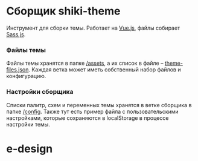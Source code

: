 # Сборщик shiki-theme
Инструмент для сборки темы. Работает на [Vue.js](https://github.com/vuejs/vue), файлы собирает [Sass.js](https://github.com/medialize/sass.js).

### Файлы темы
Файлы темы хранятся в папке [/assets](https://github.com/grin3671/shiki-theme/tree/master/assets/), а их список в файле – [theme-files.json](https://github.com/grin3671/shiki-theme/tree/master/config/theme_files.json). Каждая ветка может иметь собственный набор файлов и конфигурацию.


### Настройки сборщика
Списки палитр, схем и переменных темы хранятся в ветке сборщика в папке [/config](config/). Также тут есть пример файла с пользовательскими настройками, которые сохраняются в localStorage в процессе настройки темы.
# e-design
